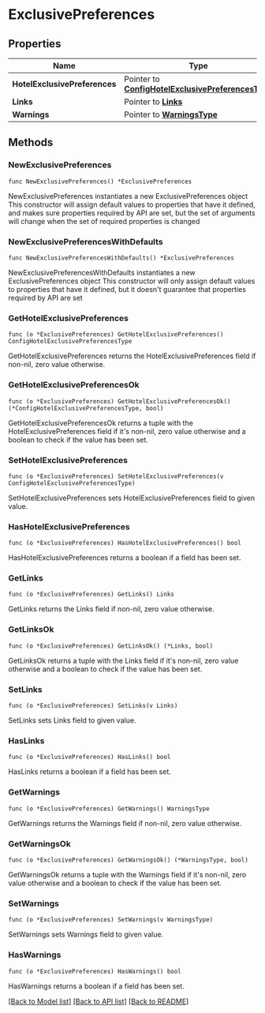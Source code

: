 # ExclusivePreferences

## Properties

Name | Type | Description | Notes
------------ | ------------- | ------------- | -------------
**HotelExclusivePreferences** | Pointer to [**ConfigHotelExclusivePreferencesType**](ConfigHotelExclusivePreferencesType.md) |  | [optional] 
**Links** | Pointer to [**Links**](Links.md) |  | [optional] 
**Warnings** | Pointer to [**WarningsType**](WarningsType.md) |  | [optional] 

## Methods

### NewExclusivePreferences

`func NewExclusivePreferences() *ExclusivePreferences`

NewExclusivePreferences instantiates a new ExclusivePreferences object
This constructor will assign default values to properties that have it defined,
and makes sure properties required by API are set, but the set of arguments
will change when the set of required properties is changed

### NewExclusivePreferencesWithDefaults

`func NewExclusivePreferencesWithDefaults() *ExclusivePreferences`

NewExclusivePreferencesWithDefaults instantiates a new ExclusivePreferences object
This constructor will only assign default values to properties that have it defined,
but it doesn't guarantee that properties required by API are set

### GetHotelExclusivePreferences

`func (o *ExclusivePreferences) GetHotelExclusivePreferences() ConfigHotelExclusivePreferencesType`

GetHotelExclusivePreferences returns the HotelExclusivePreferences field if non-nil, zero value otherwise.

### GetHotelExclusivePreferencesOk

`func (o *ExclusivePreferences) GetHotelExclusivePreferencesOk() (*ConfigHotelExclusivePreferencesType, bool)`

GetHotelExclusivePreferencesOk returns a tuple with the HotelExclusivePreferences field if it's non-nil, zero value otherwise
and a boolean to check if the value has been set.

### SetHotelExclusivePreferences

`func (o *ExclusivePreferences) SetHotelExclusivePreferences(v ConfigHotelExclusivePreferencesType)`

SetHotelExclusivePreferences sets HotelExclusivePreferences field to given value.

### HasHotelExclusivePreferences

`func (o *ExclusivePreferences) HasHotelExclusivePreferences() bool`

HasHotelExclusivePreferences returns a boolean if a field has been set.

### GetLinks

`func (o *ExclusivePreferences) GetLinks() Links`

GetLinks returns the Links field if non-nil, zero value otherwise.

### GetLinksOk

`func (o *ExclusivePreferences) GetLinksOk() (*Links, bool)`

GetLinksOk returns a tuple with the Links field if it's non-nil, zero value otherwise
and a boolean to check if the value has been set.

### SetLinks

`func (o *ExclusivePreferences) SetLinks(v Links)`

SetLinks sets Links field to given value.

### HasLinks

`func (o *ExclusivePreferences) HasLinks() bool`

HasLinks returns a boolean if a field has been set.

### GetWarnings

`func (o *ExclusivePreferences) GetWarnings() WarningsType`

GetWarnings returns the Warnings field if non-nil, zero value otherwise.

### GetWarningsOk

`func (o *ExclusivePreferences) GetWarningsOk() (*WarningsType, bool)`

GetWarningsOk returns a tuple with the Warnings field if it's non-nil, zero value otherwise
and a boolean to check if the value has been set.

### SetWarnings

`func (o *ExclusivePreferences) SetWarnings(v WarningsType)`

SetWarnings sets Warnings field to given value.

### HasWarnings

`func (o *ExclusivePreferences) HasWarnings() bool`

HasWarnings returns a boolean if a field has been set.


[[Back to Model list]](../README.md#documentation-for-models) [[Back to API list]](../README.md#documentation-for-api-endpoints) [[Back to README]](../README.md)


